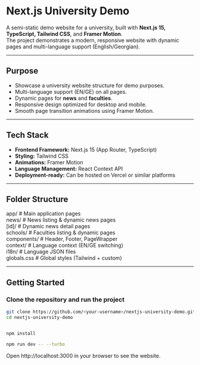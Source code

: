 # Next.js University Demo

A semi-static demo website for a university, built with **Next.js 15, TypeScript, Tailwind CSS**, and **Framer Motion**.  
The project demonstrates a modern, responsive website with dynamic pages and multi-language support (English/Georgian).

---

## Purpose

- Showcase a university website structure for demo purposes.
- Multi-language support (EN/GE) on all pages.
- Dynamic pages for **news** and **faculties**.
- Responsive design optimized for desktop and mobile.
- Smooth page transition animations using Framer Motion.

---

## Tech Stack

- **Frontend Framework:** Next.js 15 (App Router, TypeScript)
- **Styling:** Tailwind CSS
- **Animations:** Framer Motion
- **Language Management:** React Context API
- **Deployment-ready:** Can be hosted on Vercel or similar platforms

---

## Folder Structure

app/ # Main application pages <br />
news/ # News listing & dynamic news pages <br />
[id]/ # Dynamic news detail pages <br />
schools/ # Faculties listing & dynamic pages <br />
components/ # Header, Footer, PageWrapper <br />
context/ # Language context (EN/GE switching) <br />
i18n/ # Language JSON files <br />
globals.css # Global styles (Tailwind + custom) <br />

---

## **Getting Started**

### Clone the repository and run the project

```bash
git clone https://github.com/<your-username>/nextjs-university-demo.git
cd nextjs-university-demo


npm install

npm run dev -- --turbo

```

Open http://localhost:3000 in your browser to see the website.
